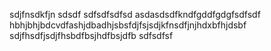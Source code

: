 sdjfnsdkfjn
sdsdf
sdfsdfsdfsd
asdasdsdfkndfgddfgdgfsdfsdf
hbhjbhjbdcvdfashjdbadhjsbsfdjfsjsdjkfnsdfjnjhdxbfhjdsbf
sdjfhsdfjsdjfhsbdfbsjhdfbsjdfb
sdfsdfsf
